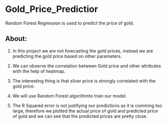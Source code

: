 # Gold_Price_Predictior
Random Forest Regression is used to predict the price of gold.

## About:
1. In this project we are not forecasting the gold prices, instead we are predicting the gold price based on other parameters.

2. We can observe the correlation between Gold price and other attributes with the help of heatmap.

3. The interesting thing is that silver price is strongly correlated with the gold price.

4. We will use Random Forest algorithmto train our model.

5. The R Squared error is not justifying our predictions as it is comming too large, therefore we plotted the actual price of gold and predicted price of gold and we can see that the predicted prices are pretty close.
